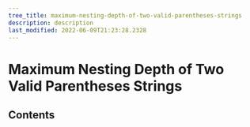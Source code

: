 ```yaml
---
tree_title: maximum-nesting-depth-of-two-valid-parentheses-strings
description: description
last_modified: 2022-06-09T21:23:28.2328
---
```


# Maximum Nesting Depth of Two Valid Parentheses Strings

## Contents
